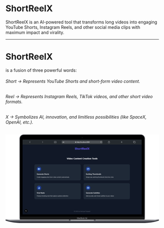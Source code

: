 # ShortReelX

ShortReelX is an AI-powered tool that transforms long videos into engaging YouTube Shorts, Instagram Reels, and other social media clips with maximum impact and virality.

---

# ShortReelX 
is a fusion of three powerful words:

###### Short → Represents YouTube Shorts and short-form video content.
###### Reel → Represents Instagram Reels, TikTok videos, and other short video formats.
###### X → Symbolizes AI, innovation, and limitless possibilities (like SpaceX, OpenAI, etc.).

![Alt Text](./liveimages/Macbook-Air-localhost.png)